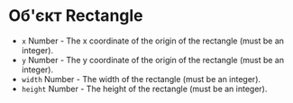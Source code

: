 # Об'єкт Rectangle

* `x` Number - The x coordinate of the origin of the rectangle (must be an integer).
* `y` Number - The y coordinate of the origin of the rectangle (must be an integer).
* `width` Number - The width of the rectangle (must be an integer).
* `height` Number - The height of the rectangle (must be an integer).